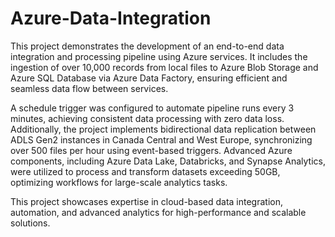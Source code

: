 # Azure-Data-Integration

This project demonstrates the development of an end-to-end data integration and processing pipeline using Azure services. It includes the ingestion of over 10,000 records from local files to Azure Blob Storage and Azure SQL Database via Azure Data Factory, ensuring efficient and seamless data flow between services. 

A schedule trigger was configured to automate pipeline runs every 3 minutes, achieving consistent data processing with zero data loss. Additionally, the project implements bidirectional data replication between ADLS Gen2 instances in Canada Central and West Europe, synchronizing over 500 files per hour using event-based triggers. Advanced Azure components, including Azure Data Lake, Databricks, and Synapse Analytics, were utilized to process and transform datasets exceeding 50GB, optimizing workflows for large-scale analytics tasks. 

This project showcases expertise in cloud-based data integration, automation, and advanced analytics for high-performance and scalable solutions.

